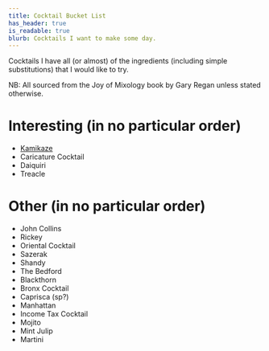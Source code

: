 ```yaml
---
title: Cocktail Bucket List
has_header: true
is_readable: true
blurb: Cocktails I want to make some day.
---
```

Cocktails I have all (or almost) of the ingredients (including simple substitutions) that I would like to try.

NB: All sourced from the Joy of Mixology book by Gary Regan unless stated otherwise.

# Interesting (in no particular order)
- [Kamikaze](/cocktails/kamikrazy)
- Caricature Cocktail
- Daiquiri
- Treacle

# Other (in no particular order)
- John Collins
- Rickey
- Oriental Cocktail
- Sazerak
- Shandy
- The Bedford
- Blackthorn
- Bronx Cocktail
- Caprisca (sp?)
- Manhattan
- Income Tax Cocktail
- Mojito
- Mint Julip
- Martini
